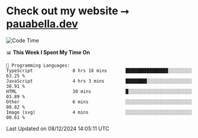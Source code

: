 # Check out my website ⭢ [pauabella.dev](https://pauabella.dev)

<!--START_SECTION:waka-->
![Code Time](http://img.shields.io/badge/Code%20Time-3%2C950%20hrs%202%20mins-blue)

📊 **This Week I Spent My Time On** 

```text
💬 Programming Languages: 
TypeScript               8 hrs 18 mins       ████████████████░░░░░░░░░   63.25 % 
JavaScript               4 hrs 3 mins        ████████░░░░░░░░░░░░░░░░░   30.91 % 
HTML                     30 mins             █░░░░░░░░░░░░░░░░░░░░░░░░   03.89 % 
Other                    6 mins              ░░░░░░░░░░░░░░░░░░░░░░░░░   00.82 % 
Image (svg)              4 mins              ░░░░░░░░░░░░░░░░░░░░░░░░░   00.61 % 
```


 Last Updated on 08/12/2024 14:05:11 UTC
<!--END_SECTION:waka-->
